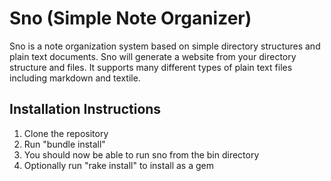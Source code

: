 Sno (Simple Note Organizer)
===========================

Sno is a note organization system based on simple directory structures and plain text documents.  Sno will generate a website from your directory structure and files.  It supports many different types of plain text files including markdown and textile.

Installation Instructions
-------------------------

1. Clone the repository
2. Run "bundle install"
3. You should now be able to run sno from the bin directory
4. Optionally run "rake install" to install as a gem
